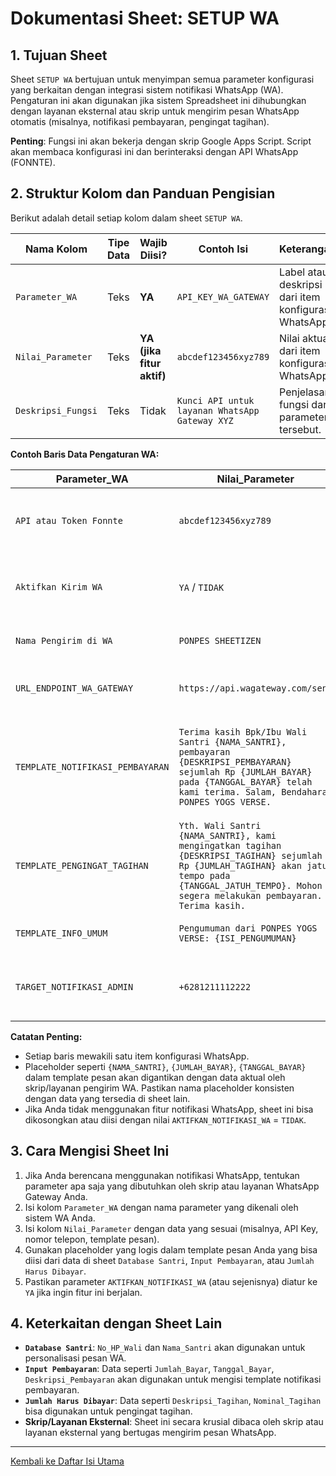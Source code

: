 # Dokumentasi Sheet: SETUP WA

## 1. Tujuan Sheet

Sheet `SETUP WA` bertujuan untuk menyimpan semua parameter konfigurasi yang berkaitan dengan integrasi sistem notifikasi WhatsApp (WA). Pengaturan ini akan digunakan jika sistem Spreadsheet ini dihubungkan dengan layanan eksternal atau skrip untuk mengirim pesan WhatsApp otomatis (misalnya, notifikasi pembayaran, pengingat tagihan).

**Penting**: Fungsi ini akan bekerja dengan skrip Google Apps Script. Script akan membaca konfigurasi ini dan berinteraksi dengan API WhatsApp (FONNTE).

## 2. Struktur Kolom dan Panduan Pengisian

Berikut adalah detail setiap kolom dalam sheet `SETUP WA`.

| Nama Kolom         | Tipe Data      | Wajib Diisi?                | Contoh Isi                                                                       | Keterangan                                                                                                                              |
|--------------------|----------------|-----------------------------|----------------------------------------------------------------------------------|-----------------------------------------------------------------------------------------------------------------------------------------|
| `Parameter_WA`     | Teks           | **YA** | `API_KEY_WA_GATEWAY`                                                             | Label atau deskripsi dari item konfigurasi WhatsApp.                                                                                     |
| `Nilai_Parameter`  | Teks           | **YA (jika fitur aktif)** | `abcdef123456xyz789`                                                             | Nilai aktual dari item konfigurasi WhatsApp.                                                                                             |
| `Deskripsi_Fungsi` | Teks           | Tidak                       | `Kunci API untuk layanan WhatsApp Gateway XYZ`                                     | Penjelasan fungsi dari parameter tersebut.                                                                                              |

**Contoh Baris Data Pengaturan WA:**

| Parameter_WA                        | Nilai_Parameter                                                                                             | Deskripsi_Fungsi                                                               |
|-------------------------------------|-------------------------------------------------------------------------------------------------------------|--------------------------------------------------------------------------------|
| `API atau Token Fonnte`            | `abcdef123456xyz789`                                                                                              | Kunci API dari penyedia layanan WhatsApp Gateway (jika menggunakan).                       |
| `Aktifkan Kirim WA`                | `YA` / `TIDAK`                                                                                        | Mengaktifkan atau menonaktifkan fitur notifikasi WA.              |
| `Nama Pengirim di WA`                 | `PONPES SHEETIZEN`                                                                                            | Nama Ponpes sebagai pengirim pesan.                 |
| `URL_ENDPOINT_WA_GATEWAY`           | `https://api.wagateway.com/send`                                                                            | URL endpoint API untuk mengirim pesan dari layanan Gateway.                        |
| `TEMPLATE_NOTIFIKASI_PEMBAYARAN`    | `Terima kasih Bpk/Ibu Wali Santri {NAMA_SANTRI}, pembayaran {DESKRIPSI_PEMBAYARAN} sejumlah Rp {JUMLAH_BAYAR} pada {TANGGAL_BAYAR} telah kami terima. Salam, Bendahara PONPES YOGS VERSE.` | Template pesan untuk notifikasi pembayaran berhasil. Gunakan placeholder seperti `{NAMA_SANTRI}`. |
| `TEMPLATE_PENGINGAT_TAGIHAN`        | `Yth. Wali Santri {NAMA_SANTRI}, kami mengingatkan tagihan {DESKRIPSI_TAGIHAN} sejumlah Rp {JUMLAH_TAGIHAN} akan jatuh tempo pada {TANGGAL_JATUH_TEMPO}. Mohon segera melakukan pembayaran. Terima kasih.` | Template pesan untuk pengingat tagihan.                                        |
| `TEMPLATE_INFO_UMUM`                | `Pengumuman dari PONPES YOGS VERSE: {ISI_PENGUMUMAN}`                                                         | Template untuk pengumuman umum.                                                  |
| `TARGET_NOTIFIKASI_ADMIN`           | `+6281211112222`                                                                                            | Nomor WA admin/bendahara untuk menerima notifikasi internal (jika ada).         |

**Catatan Penting:**
* Setiap baris mewakili satu item konfigurasi WhatsApp.
* Placeholder seperti `{NAMA_SANTRI}`, `{JUMLAH_BAYAR}`, `{TANGGAL_BAYAR}` dalam template pesan akan digantikan dengan data aktual oleh skrip/layanan pengirim WA. Pastikan nama placeholder konsisten dengan data yang tersedia di sheet lain.
* Jika Anda tidak menggunakan fitur notifikasi WhatsApp, sheet ini bisa dikosongkan atau diisi dengan nilai `AKTIFKAN_NOTIFIKASI_WA` = `TIDAK`.

## 3. Cara Mengisi Sheet Ini

1.  Jika Anda berencana menggunakan notifikasi WhatsApp, tentukan parameter apa saja yang dibutuhkan oleh skrip atau layanan WhatsApp Gateway Anda.
2.  Isi kolom `Parameter_WA` dengan nama parameter yang dikenali oleh sistem WA Anda.
3.  Isi kolom `Nilai_Parameter` dengan data yang sesuai (misalnya, API Key, nomor telepon, template pesan).
4.  Gunakan placeholder yang logis dalam template pesan Anda yang bisa diisi dari data di sheet `Database Santri`, `Input Pembayaran`, atau `Jumlah Harus Dibayar`.
5.  Pastikan parameter `AKTIFKAN_NOTIFIKASI_WA` (atau sejenisnya) diatur ke `YA` jika ingin fitur ini berjalan.

## 4. Keterkaitan dengan Sheet Lain

* **`Database Santri`**: `No_HP_Wali` dan `Nama_Santri` akan digunakan untuk personalisasi pesan WA.
* **`Input Pembayaran`**: Data seperti `Jumlah_Bayar`, `Tanggal_Bayar`, `Deskripsi_Pembayaran` akan digunakan untuk mengisi template notifikasi pembayaran.
* **`Jumlah Harus Dibayar`**: Data seperti `Deskripsi_Tagihan`, `Nominal_Tagihan` bisa digunakan untuk pengingat tagihan.
* **Skrip/Layanan Eksternal**: Sheet ini secara krusial dibaca oleh skrip atau layanan eksternal yang bertugas mengirim pesan WhatsApp.

---
[Kembali ke Daftar Isi Utama](../README.md)
